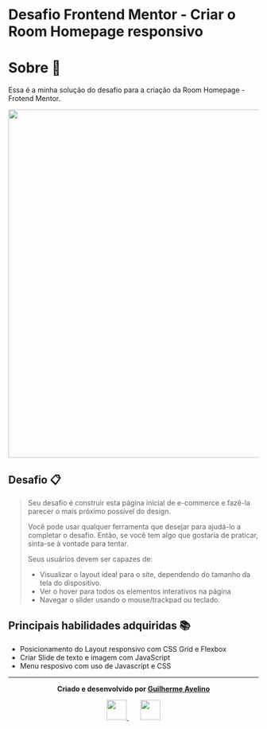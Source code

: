 <h1>Desafio Frontend Mentor - Criar o Room Homepage responsivo</h1>

<h1>Sobre 🔎</h1>

<p>Essa é a minha solução do desafio para a criação da Room Homepage - Frotend Mentor.</p>

<div align= "center">
<img src="https://user-images.githubusercontent.com/100383140/174162015-25f1d95a-fe40-445c-9e22-95114948ed0d.jpg" width="700px" />
</div>

<h2>Desafio 📋</h2>
<blockquote>
  <p dir="auto"> Seu desafio é construir esta página inicial de e-commerce e fazê-la parecer o mais próximo possível do design.</p>
  <p dir="auto"> Você pode usar qualquer ferramenta que desejar para ajudá-lo a completar o desafio. Então, se você tem algo que gostaria de praticar, sinta-se à vontade para tentar.</p>
  <p dir="auto">Seus usuários devem ser capazes de:</p>
  <ul>
    <li>Visualizar o layout ideal para o site, dependendo do tamanho da tela do dispositivo.</li>
    <li>Ver o hover para todos os elementos interativos na página</li>
    <li>Navegar o slider usando o mouse/trackpad ou teclado.</li>
  </ul>
</blockquote>


<h2> Principais habilidades adquiridas 📚</h2>
<ul>
  <li>Posicionamento do Layout responsivo com CSS Grid e Flexbox</li>
  <li>Criar Slide de texto e imagem com JavaScript</li>
  <li>Menu resposivo com uso de Javascript e CSS</li>
</ul>

<hr></hr>

<div align="center">
  <p>
    <strong>Criado e desenvolvido por <a href="https://www.linkedin.com/in/guilhermeav/" rel="nofollow">Guilherme Avelino</a></strong> 
  </p>
  <div align="center">
    <a href="guilhermeanselme@gmail.com">
      <img src="https://user-images.githubusercontent.com/100383140/174170347-84dbacb7-1287-4ad0-bf90-85a3137ad203.png" height="40em"  style="max-width:100%"/>
    </a>
   &nbsp;&nbsp;&nbsp;&nbsp;&nbsp;
    <a href="https://www.linkedin.com/in/guilhermeav/" rel="nofollow">
      <img src="https://user-images.githubusercontent.com/100383140/174170848-7270999e-7acb-436c-b6cd-5a20df70b651.png" height="40em" style="max-width:100%" />
    </a>
  </div>
    
    
</div>
